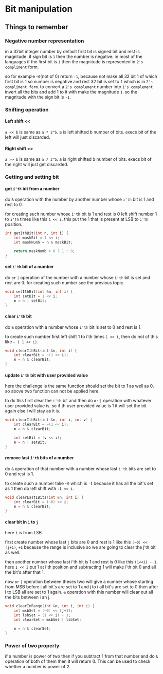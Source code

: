 # Bit manipulation

## Things to remember

### Negative number representation

in a 32bit integer number by default first bit is signed bit and rest is magnitude. if sign bit is `1` then the number is negative. in most of the languages if the first bit is `1` then the magnitude is represented in `2's compliment` form.

so for example `~0`(not of 0) return `-1`, because not make all 32 bit 1 of which first bit is 1 so number is negative and rest 32 bit is set to `1` which is in `2's compliment form`. to convert a `2's complement` number into `1's complement` invert all the bits and add 1 to it with make the magnitude `1`. so the magnitude with the sign bit is `-1`.

### Shifting operation

#### Left shift <<

`a << b` is same as `a * 2^b`. a is left shifted b number of bits. execs bit of the left will just discarded.

#### Right shift >>

`a >> b` is same as `a / 2^b`. a is right shifted b number of bits. execs bit of the right will just get discarded.

### Getting and setting bit

#### get `i'th` bit from a number

do `&` operation with the number by another number whose `i'th` bit is 1 and rest to 0.

for creating such number whose `i'th` bit is 1 and rest is 0 left shift number 1 to `i'th` times like this `1 << i`. this put the 1 that is present at LSB to `i'th` position.

```c++
int getIthBit(int n, int i) {
    int maskBit = 1 << i;
    int maskNumb = n & maskBit;

    return maskNumb > 0 ? 1 : 0;
}
```

#### set `i'th` bit of a number

do `or` `|` operation of the number with a number whose `i'th` bit is set and rest are 0. for creating such number see the previous topic.

```c++
void setIthBit(int &n, int i) {
    int setBit = 1 << i;
    n = n | setBit;
}
```

#### clear `i'th` bit

do `&` operation with a number whose `i'th` bit is set to 0 and rest is 1.

to create such number first left shift 1 to i'th times `1 << i`, then do not of this like `~ ( 1 << i)`.

```c++
void clearIthBit(int &n, int i) {
    int clearBit = ~(1 << i);
    n = n & clearBit;
}
```

#### update `i'th` bit with user provided value

here the challenge is the same function should set the bit to 1 as well as 0. so above two function can not be applied here.

to do this first clear the `i'th` bit and then do `or` `|` operation with whatever user provided value is. so if th user provided value is 1 it will set the bit again else i will stay as it is.

```c++
void clearIthBit(int &n, int i, int v) {
    int clearBit = ~(1 << i);
    n = n & clearBit;

    int setBit = (v << i);
    n = n | setBit;
}
```

#### remove last `i'th` bits of a number

do `&` operation of that number with a number whose last `i'th` bits are set to 0 and rest is 1.

to create such a number take `~0` which is `-1` because it has all the bit's set as 1 then do left shift with `-1 << i`.

```c++
void clearLastIBits(int &n, int i) {
    int clearBit = (~0) << i;
    n = n & clearBit;
}
```

#### clear bit in `i` to `j`

here `i` is from LSB.

first create number whose last `j` bits are 0 and rest is 1 like this `(~0) << (j+1)`, `+1` because the range is inclusive so we are going to clear the j'th bit as well.

then another number whose last i'th bit is 1 and rest is 0 like this `(1<<i) - 1`, here `1 << i` put 1 at i'th position and subtracting 1 will make i'th bit 0 and all the bit's after that 1.

now `or` `|` operation between theses two will give a number whose starting from MSB before j all bit's are set to 1 and j to i all bit's are set to 0 then after i to LSB all are set to 1 again. `&` operation with this number will clear out all the bits between i an j.

```c++
void clearInRange(int &n, int i, int j) {
    int msbSet = (~0) << (j+1);
    int lsbSet = (1 << i) - 1;
    int clearSet = msbSet | lsbSet;

    n = n & clearSet;
}
```

### Power of two property

if a number is power of two then if you subtract 1 from that number and do `&` operation of both of them then it will return 0. This can be used to check whether a number is power of 2.
